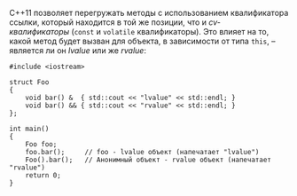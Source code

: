 C++11 позволяет перегружать методы с использованием квалификатора ссылки, который находится в той же позиции, что и _cv-квалификаторы_ (`const` и `volatile` квалификаторы). Это влияет на то, какой метод будет вызван для объекта, в зависимости от типа `this`, – является ли он _lvalue_ или же _rvalue_:

```С++
#include <iostream>

struct Foo
{
    void bar() &  { std::cout << "lvalue" << std::endl; }
    void bar() && { std::cout << "rvalue" << std::endl; }
};

int main()
{
    Foo foo;
    foo.bar();     // foo - lvalue объект (напечатает "lvalue")
    Foo().bar();   // Анонимный объект - rvalue объект (напечатает "rvalue")
    return 0;
}
```